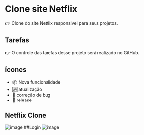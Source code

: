 # Clone site Netflix

 :point_right: Clone do site Netflix responsivel para seus projetos.

## Tarefas

:point_right: O controle das tarefas desse projeto será realizado no GitHub.

## Ícones
- :package: Nova funcionalidade
- :up: atualização
- :lady_beetle: correção de bug
- :checkered_flag: release
## Netflix Clone
![image](https://user-images.githubusercontent.com/14182590/162771558-ebb0266b-8c0e-4b38-9129-bc07c61f82ac.png)
##Login
![image](https://user-images.githubusercontent.com/14182590/162771610-54c8ac3e-6c05-48df-9903-f4204ff7ca35.png)

